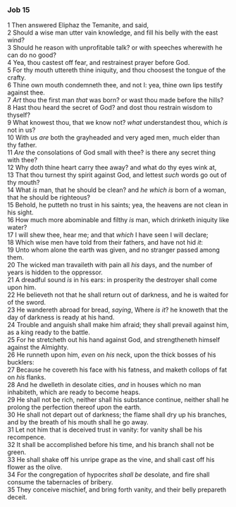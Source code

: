 ### Job 15

1 Then answered Eliphaz the Temanite, and said,  
2 Should a wise man utter vain knowledge, and fill his belly with the east wind?  
3 Should he reason with unprofitable talk? or with speeches wherewith he can do no good?  
4 Yea, thou castest off fear, and restrainest prayer before God.  
5 For thy mouth uttereth thine iniquity, and thou choosest the tongue of the crafty.  
6 Thine own mouth condemneth thee, and not I: yea, thine own lips testify against thee.  
7 *Art* thou the first man *that* was born? or wast thou made before the hills?  
8 Hast thou heard the secret of God? and dost thou restrain wisdom to thyself?  
9 What knowest thou, that we know not? *what* understandest thou, which *is* not in us?  
10 With us *are* both the grayheaded and very aged men, much elder than thy father.  
11 *Are* the consolations of God small with thee? is there any secret thing with thee?  
12 Why doth thine heart carry thee away? and what do thy eyes wink at,  
13 That thou turnest thy spirit against God, and lettest *such* words go out of thy mouth?  
14 What *is* man, that he should be clean? and *he which is* born of a woman, that he should be righteous?  
15 Behold, he putteth no trust in his saints; yea, the heavens are not clean in his sight.  
16 How much more abominable and filthy *is* man, which drinketh iniquity like water?  
17 I will shew thee, hear me; and that *which* I have seen I will declare;  
18 Which wise men have told from their fathers, and have not hid *it*:  
19 Unto whom alone the earth was given, and no stranger passed among them.  
20 The wicked man travaileth with pain all *his* days, and the number of years is hidden to the oppressor.  
21 A dreadful sound *is* in his ears: in prosperity the destroyer shall come upon him.  
22 He believeth not that he shall return out of darkness, and he is waited for of the sword.  
23 He wandereth abroad for bread, *saying*, Where *is it*? he knoweth that the day of darkness is ready at his hand.  
24 Trouble and anguish shall make him afraid; they shall prevail against him, as a king ready to the battle.  
25 For he stretcheth out his hand against God, and strengtheneth himself against the Almighty.  
26 He runneth upon him, *even* on *his* neck, upon the thick bosses of his bucklers:  
27 Because he covereth his face with his fatness, and maketh collops of fat on *his* flanks.  
28 And he dwelleth in desolate cities, *and* in houses which no man inhabiteth, which are ready to become heaps.  
29 He shall not be rich, neither shall his substance continue, neither shall he prolong the perfection thereof upon the earth.  
30 He shall not depart out of darkness; the flame shall dry up his branches, and by the breath of his mouth shall he go away.  
31 Let not him that is deceived trust in vanity: for vanity shall be his recompence.  
32 It shall be accomplished before his time, and his branch shall not be green.  
33 He shall shake off his unripe grape as the vine, and shall cast off his flower as the olive.  
34 For the congregation of hypocrites *shall be* desolate, and fire shall consume the tabernacles of bribery.  
35 They conceive mischief, and bring forth vanity, and their belly prepareth deceit.  

